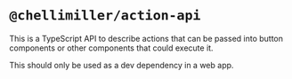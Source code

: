 # `@chellimiller/action-api`

This is a TypeScript API to describe actions that can be passed into button components or other components that could execute it.

This should only be used as a dev dependency in a web app.